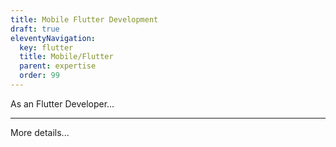 ```yaml
---
title: Mobile Flutter Development
draft: true
eleventyNavigation:
  key: flutter
  title: Mobile/Flutter
  parent: expertise
  order: 99
---
```


As an Flutter Developer...

---

More details...